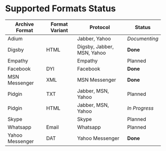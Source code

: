 Supported Formats Status
========================


| Archive Format  | Format Variant | Protocol                   | Status        |
|-----------------|----------------|----------------------------|---------------|
| Adium           |                | Jabber, Yahoo              | *Documenting* |
| Digsby          | HTML           | Digsby, Jabber, MSN, Yahoo | **Done**      |
| Empathy         |                | Empathy                    | Planned       |
| Facebook        | DYI            | Facebook                   | **Done**      |
| MSN Messenger   | XML            | MSN Messenger              | **Done**      |
| Pidgin          | TXT            | Jabber, MSN, Yahoo         | Planned       |
| Pidgin          | HTML           | Jabber, MSN, Yahoo         | *In Progress* |
| Skype           |                | Skype                      | Planned       |
| Whatsapp        | Email          | Whatsapp                   | Planned       |
| Yahoo Messenger | DAT            | Yahoo Messenger            | **Done**      |
